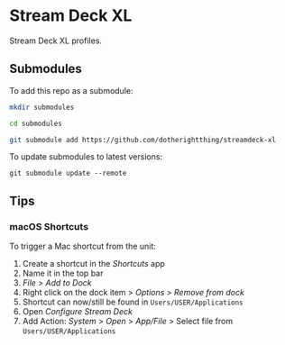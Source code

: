 # Stream Deck XL

Stream Deck XL profiles.

## Submodules

To add this repo as a submodule:

```sh
mkdir submodules

cd submodules

git submodule add https://github.com/dotherightthing/streamdeck-xl
```

To update submodules to latest versions:

`git submodule update --remote`

## Tips

### macOS Shortcuts

To trigger a Mac shortcut from the unit:

1. Create a shortcut in the *Shortcuts* app
2. Name it in the top bar
3. *File* > *Add to Dock*
4. Right click on the dock item > *Options* > *Remove from dock*
5. Shortcut can now/still be found in `Users/USER/Applications`
6. Open *Configure Stream Deck*
7. Add Action: *System* > *Open* > *App/File* > Select file from `Users/USER/Applications`
